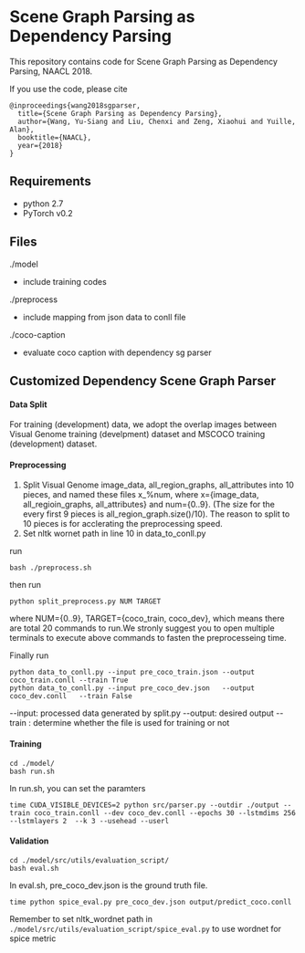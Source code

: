 Scene Graph Parsing as Dependency Parsing
===================

This repository contains code for Scene Graph Parsing as Dependency Parsing, NAACL 2018.

If you use the code, please cite 
``` 
@inproceedings{wang2018sgparser,     
  title={Scene Graph Parsing as Dependency Parsing},  
  author={Wang, Yu-Siang and Liu, Chenxi and Zeng, Xiaohui and Yuille, Alan},  
  booktitle={NAACL},  
  year={2018}
} 
```


## Requirements
- python 2.7
- PyTorch v0.2

## Files
./model
- include training codes

./preprocess
- include mapping from json data to conll file 

./coco-caption
- evaluate coco caption with dependency sg parser

## Customized Dependency Scene Graph Parser
#### Data Split
For training (development) data, we adopt the overlap images between Visual Genome training (develpment) dataset and MSCOCO training (development) dataset.

#### Preprocessing ####
1. Split Visual Genome image_data, all_region_graphs, all_attributes into 10 pieces, and named these files x_%num, where x={image_data, all_regioin_graphs, all_attributes} and num={0..9}. (The size for the every first 9 pieces is all_region_graph.size()/10). The reason to split to 10 pieces is for acclerating the preprocessing speed. 
2. Set nltk wornet path in line 10 in data_to_conll.py

run
```
bash ./preprocess.sh
```
then run 
```
python split_preprocess.py NUM TARGET
```
where NUM={0..9}, TARGET={coco_train, coco_dev}, which means there are total 20 commands to run.We stronly suggest you to open multiple terminals to execute above commands to fasten the preprocesseing time.

Finally run
```
python data_to_conll.py --input pre_coco_train.json --output coco_train.conll --train True
python data_to_conll.py --input pre_coco_dev.json   --output coco_dev.conll   --train False
```

--input:  processed data generated by split.py
--output: desired output
--train : determine whether the file is used for training or not



#### Training
```
cd ./model/
bash run.sh
```
In run.sh, you can set the paramters
```
time CUDA_VISIBLE_DEVICES=2 python src/parser.py --outdir ./output --train coco_train.conll --dev coco_dev.conll --epochs 30 --lstmdims 256 --lstmlayers 2  --k 3 --usehead --userl
```

#### Validation

```
cd ./model/src/utils/evaluation_script/
bash eval.sh
```
In eval.sh, pre_coco_dev.json is the ground truth file.

```
time python spice_eval.py pre_coco_dev.json output/predict_coco.conll
```
Remember to set nltk_wordnet path in `./model/src/utils/evaluation_script/spice_eval.py` to use wordnet for spice metric













